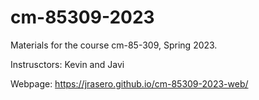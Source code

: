 # cm-85309-2023

Materials for the course cm-85-309, Spring 2023. 

Instrusctors: Kevin and Javi

Webpage: https://jrasero.github.io/cm-85309-2023-web/
